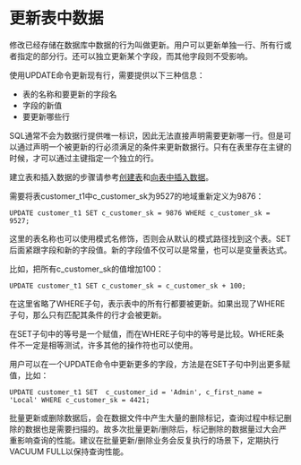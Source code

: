 # 更新表中数据<a name="ZH-CN_TOPIC_0242370187"></a>

修改已经存储在数据库中数据的行为叫做更新。用户可以更新单独一行、所有行或者指定的部分行。还可以独立更新某个字段，而其他字段则不受影响。

使用UPDATE命令更新现有行，需要提供以下三种信息：

-   表的名称和要更新的字段名
-   字段的新值
-   要更新哪些行

SQL通常不会为数据行提供唯一标识，因此无法直接声明需要更新哪一行。但是可以通过声明一个被更新的行必须满足的条件来更新数据行。只有在表里存在主键的时候，才可以通过主键指定一个独立的行。

建立表和插入数据的步骤请参考[创建表](创建表.md)和[向表中插入数据](向表中插入数据.md)。

需要将表customer\_t1中c\_customer\_sk为9527的地域重新定义为9876：

```
UPDATE customer_t1 SET c_customer_sk = 9876 WHERE c_customer_sk = 9527;
```

这里的表名称也可以使用模式名修饰，否则会从默认的模式路径找到这个表。SET后面紧跟字段和新的字段值。新的字段值不仅可以是常量，也可以是变量表达式。

比如，把所有c\_customer\_sk的值增加100：

```
UPDATE customer_t1 SET c_customer_sk = c_customer_sk + 100;
```

在这里省略了WHERE子句，表示表中的所有行都要被更新。如果出现了WHERE子句，那么只有匹配其条件的行才会被更新。

在SET子句中的等号是一个赋值，而在WHERE子句中的等号是比较。WHERE条件不一定是相等测试，许多其他的操作符也可以使用。

用户可以在一个UPDATE命令中更新更多的字段，方法是在SET子句中列出更多赋值，比如：

```
UPDATE customer_t1 SET  c_customer_id = 'Admin', c_first_name = 'Local' WHERE c_customer_sk = 4421; 
```

批量更新或删除数据后，会在数据文件中产生大量的删除标记，查询过程中标记删除的数据也是需要扫描的。故多次批量更新/删除后，标记删除的数据量过大会严重影响查询的性能。建议在批量更新/删除业务会反复执行的场景下，定期执行VACUUM FULL以保持查询性能。


